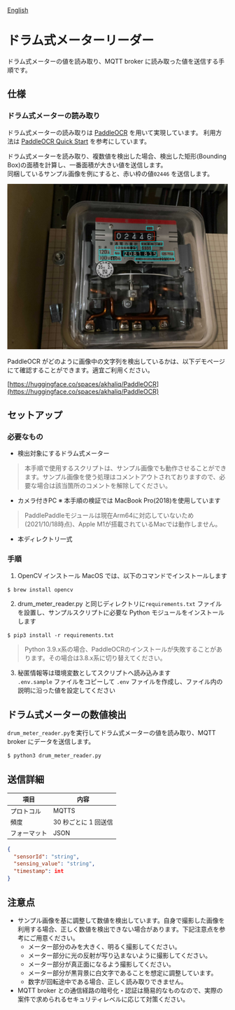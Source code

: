 [English](./README.en.md)

# ドラム式メーターリーダー

ドラム式メーターの値を読み取り、MQTT broker に読み取った値を送信する手順です。

## 仕様

### ドラム式メーターの読み取り

ドラム式メーターの読み取りは [PaddleOCR](https://github.com/PaddlePaddle/PaddleOCR) を用いて実現しています。
利用方法は [PaddleOCR Quick Start](https://github.com/PaddlePaddle/PaddleOCR/blob/release/2.3/doc/doc_en/quickstart_en.md#22-use-by-code) を参考にしています。

ドラム式メーターを読み取り、複数値を検出した場合、検出した矩形(Bounding Box)の面積を計算し、一番面積が大きい値を送信します。  
同梱しているサンプル画像を例にすると、赤い枠の値`02446` を送信します。

![](img/readme.jpg)

PaddleOCR がどのように画像中の文字列を検出しているかは、以下デモページにて確認することができます。適宜ご利用ください。

[https://huggingface.co/spaces/akhaliq/PaddleOCR](https://huggingface.co/spaces/akhaliq/PaddleOCR)

## セットアップ

### 必要なもの

- 検出対象にするドラム式メーター
> 本手順で使用するスクリプトは、サンプル画像でも動作させることができます。サンプル画像を使う処理はコメントアウトされておりますので、必要な場合は該当箇所のコメントを解除してください。

- カメラ付きPC ※ 本手順の検証では MacBook Pro(2018)を使用しています

>PaddlePaddleモジュールは現在Arm64に対応していないため (2021/10/18時点)、Apple M1が搭載されているMacでは動作しません。

- 本ディレクトリ一式

### 手順

1. OpenCV インストール
   MacOS では、以下のコマンドでインストールします

```sh
$ brew install opencv
```

2. drum_meter_reader.py と同じディレクトリに`requirements.txt` ファイルを設置し、サンプルスクリプトに必要な Python モジュールをインストールします

```
$ pip3 install -r requirements.txt
```
> Python 3.9.x系の場合、PaddleOCRのインストールが失敗することがあります。その場合は3.8.x系に切り替えてください。

3. 秘匿情報等は環境変数としてスクリプトへ読み込みます  
   `.env.sample` ファイルをコピーして `.env` ファイルを作成し、ファイル内の説明に沿った値を設定してください

## ドラム式メーターの数値検出

`drum_meter_reader.py`を実行してドラム式メーターの値を読み取り、MQTT broker にデータを送信します。

```sh
$ python3 drum_meter_reader.py
```

## 送信詳細

| 項目         | 内容                  |
| ------------ | --------------------- |
| プロトコル   | MQTTS                 |
| 頻度         | 30 秒ごとに 1 回送信  |
| フォーマット | JSON                  |

```JSON
{
  "sensorId": "string",
  "sensing_value": "string",
  "timestamp": int
}
```

## 注意点

- サンプル画像を基に調整して数値を検出しています。自身で撮影した画像を利用する場合、正しく数値を検出できない場合があります。下記注意点を参考にご用意ください。
  - メーター部分のみを大きく、明るく撮影してください。
  - メーター部分に光の反射が写り込まないように撮影してください。
  - メーター部分が真正面になるよう撮影してください。
  - メーター部分が黒背景に白文字であることを想定に調整しています。
  - 数字が回転途中である場合、正しく読み取りできません。
- MQTT broker との通信経路の暗号化・認証は簡易的なものなので、実際の案件で求められるセキュリティレベルに応じて対策ください。

